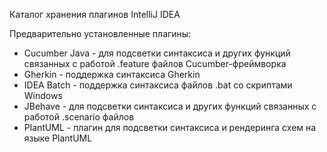 Каталог хранения плагинов IntelliJ IDEA

Предварительно установленные плагины:
* Cucumber Java - для подсветки синтаксиса и других функций связанных с работой \.feature файлов Cucumber-фреймворка
* Gherkin - поддержка синтаксиса Gherkin
* IDEA Batch - поддержка синтаксиса файлов .bat со скриптами Windows
* JBehave - для подсветки синтаксиса и других функций связанных с работой \.scenario файлов
* PlantUML - плагин для подсветки синтаксиса и рендеринга схем на языке PlantUML